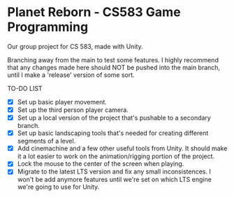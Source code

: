 # Planet Reborn - CS583 Game Programming
Our group project for CS 583, made with Unity.

Branching away from the main to test some features.
I highly recommend that any changes made here should NOT be pushed into the main branch, until I make a 'release' version of some sort.

TO-DO LIST
- [X] Set up basic player movement.
- [X] Set up the third person player camera.
- [X] Set up a local version of the project that's pushable to a secondary branch.
- [X] Set up basic landscaping tools that's needed for creating different segments of a level.
- [X] Add cinemachine and a few other useful tools from Unity. It should make it a lot easier to work on the animation/rigging portion of the project.
- [X] Lock the mouse to the center of the screen when playing.
- [X] Migrate to the latest LTS version and fix any small inconsistences. I won't be add anymore features until we're set on which LTS engine we're going to use for Unity.
